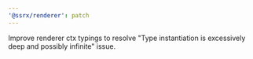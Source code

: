 ```yaml
---
'@ssrx/renderer': patch
---
```


Improve renderer ctx typings to resolve "Type instantiation is excessively deep and possibly infinite" issue.
